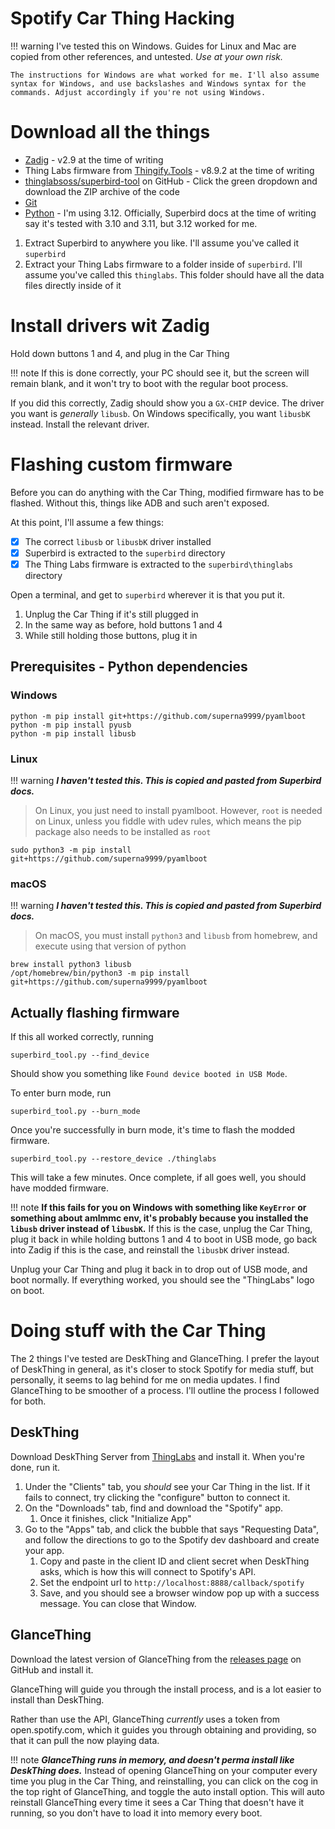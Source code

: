 # Spotify Car Thing Hacking

!!! warning
    I've tested this on Windows. Guides for Linux and Mac are copied from other references, and untested. *Use at your own risk.*
    
    The instructions for Windows are what worked for me. I'll also assume syntax for Windows, and use backslashes and Windows syntax for the commands. Adjust accordingly if you're not using Windows.

# Download all the things
- [Zadig](https://zadig.akeo.ie/) - v2.9 at the time of writing
- Thing Labs firmware from [Thingify.Tools](https://thingify.tools/) - v8.9.2 at the time of writing
- [thinglabsoss/superbird-tool](https://github.com/thinglabsoss/superbird-tool) on GitHub - Click the green dropdown and download the ZIP archive of the code
- [Git]([https://git-scm.com/downloads](https://git-scm.com/downloads))
- [Python](https://www.python.org/) - I'm using 3.12. Officially, Superbird docs at the time of writing say it's tested with 3.10 and 3.11, but 3.12 worked for me.


1. Extract Superbird to anywhere you like. I'll assume you've called it `superbird`
2. Extract your Thing Labs firmware to a folder inside of `superbird`. I'll assume you've called this `thinglabs`. This folder should have all the data files directly inside of it

# Install drivers wit Zadig
Hold down buttons 1 and 4, and plug in the Car Thing

!!! note
     If this is done correctly, your PC should see it, but the screen will remain blank, and it won't try to boot with the regular boot process.

If you did this correctly, Zadig should show you a `GX-CHIP` device. The driver you want is *generally* `libusb`. On Windows specifically, you want `libusbK` instead. Install the relevant driver.

# Flashing custom firmware
Before you can do anything with the Car Thing, modified firmware has to be flashed. Without this, things like ADB and such aren't exposed.

At this point, I'll assume a few things:

- [x] The correct `libusb` or `libusbK` driver installed
- [x] Superbird is extracted to the `superbird` directory
- [x] The Thing Labs firmware is extracted to the `superbird\thinglabs` directory

Open a terminal, and get to `superbird` wherever it is that you put it.

1. Unplug the Car Thing if it's still plugged in
2. In the same way as before, hold buttons 1 and 4
3. While still holding those buttons, plug it in

## Prerequisites - Python dependencies
### Windows
```
python -m pip install git+https://github.com/superna9999/pyamlboot
python -m pip install pyusb
python -m pip install libusb
```
### Linux
!!! warning
    ***I haven't tested this. This is copied and pasted from Superbird docs.***

> On Linux, you just need to install pyamlboot. However, `root` is needed on Linux, unless you fiddle with udev rules, which means the pip package also needs to be installed as `root`

```
sudo python3 -m pip install git+https://github.com/superna9999/pyamlboot
```
### macOS
!!! warning
    ***I haven't tested this. This is copied and pasted from Superbird docs.***

> On macOS, you must install `python3` and `libusb` from homebrew, and execute using that version of python

```
brew install python3 libusb
/opt/homebrew/bin/python3 -m pip install git+https://github.com/superna9999/pyamlboot
```

## Actually flashing firmware
If this all worked correctly, running
```
superbird_tool.py --find_device
```

Should show you something like `Found device booted in USB Mode`.

To enter burn mode, run
```
superbird_tool.py --burn_mode
```

Once you're successfully in burn mode, it's time to flash the modded firmware.

```
superbird_tool.py --restore_device ./thinglabs
```

This will take a few minutes. Once complete, if all goes well, you should have modded firmware.

!!! note
    **If this fails for you on Windows with something like `KeyError` or something about amlmmc env, it's probably because you installed the `libusb` driver instead of `libusbK`.** If this is the case, unplug the Car Thing, plug it back in while holding buttons 1 and 4 to boot in USB mode, go back into Zadig if this is the case, and reinstall the `libusbK` driver instead.

Unplug your Car Thing and plug it back in to drop out of USB mode, and boot normally. If everything worked, you should see the "ThingLabs" logo on boot.

# Doing stuff with the Car Thing
The 2 things I've tested are DeskThing and GlanceThing. I prefer the layout of DeskThing in general, as it's closer to stock Spotify for media stuff, but personally, it seems to lag behind for me on media updates. I find GlanceThing to be smoother of a process. I'll outline the process I followed for both.

## DeskThing
Download DeskThing Server from [ThingLabs](https://thingify.tools/firmware/aKYXqc_4TE-hv8Q1Khr7F?tab=versions) and install it. When you're done, run it.

1. Under the "Clients" tab, you *should* see your Car Thing in the list. If it fails to connect, try clicking the "configure" button to connect it.
2. On the "Downloads" tab, find and download the "Spotify" app.
    1. Once it finishes, click "Initialize App"
3. Go to the "Apps" tab, and click the bubble that says "Requesting Data", and follow the directions to go to the Spotify dev dashboard and create your app.
    1. Copy and paste in the client ID and client secret when DeskThing asks, which is how this will connect to Spotify's API.
    2. Set the endpoint url to `http://localhost:8888/callback/spotify`
    3. Save, and you should see a browser window pop up with a success message. You can close that Window.

## GlanceThing
Download the latest version of GlanceThing from the [releases page](https://github.com/BluDood/GlanceThing/releases) on GitHub and install it.

GlanceThing will guide you through the install process, and is a lot easier to install than DeskThing.

Rather than use the API, GlanceThing *currently* uses a token from open.spotify.com, which it guides you through obtaining and providing, so that it can pull the now playing data.

!!! note
    ***GlanceThing runs in memory, and doesn't perma install like DeskThing does.*** Instead of opening GlanceThing on your computer every time you plug in the Car Thing, and reinstalling, you can click on the cog in the top right of GlanceThing, and toggle the auto install option. This will auto reinstall GlanceThing every time it sees a Car Thing that doesn't have it running, so you don't have to load it into memory every boot.